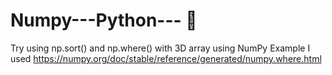 # Numpy---Python--- 🐍
Try using np.sort() and np.where() with 3D array using NumPy
Example I used
https://numpy.org/doc/stable/reference/generated/numpy.where.html
